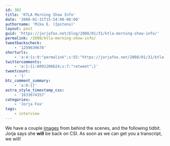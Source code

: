 ```yaml
---
id: 302
title: 'KTLA Morning Show Info'
date: '2008-01-31T15:54:00-08:00'
authorname: 'Mika E. (Ipstenu)'
layout: post
guid: 'https://jorjafox.net/blog/2008/01/31/ktla-morning-show-info/'
permalink: /2008/ktla-morning-show-info/
tweetbackscheck:
    - '1259639678'
shorturls:
    - 'a:4:{s:9:"permalink";s:55:"https://jorjafox.net/2008/01/31/ktla-morning-show-info/";s:7:"tinyurl";s:25:"http://tinyurl.com/nlao2y";s:5:"bitly";s:20:"http://bit.ly/8rgEKJ";s:4:"isgd";s:18:"http://is.gd/53NIu";}'
twittercomments:
    - 'a:1:{i:6091206624;s:7:"retweet";}'
tweetcount:
    - '1'
btc_comment_summary:
    - 'a:0:{}'
astra_style_timestamp_css:
    - '1633674357'
categories:
    - 'Jorja Fox'
tags:
    - interview
---
```


We have a couple <a href="https://jorjafox.net/gallery/tv/talkshow/20080131-klta/">images</a> from behind the scenes, and the following tidbit.  Jorja says she <b>will</b> be back on CSI.  As soon as we can get you a transcript, we will!
